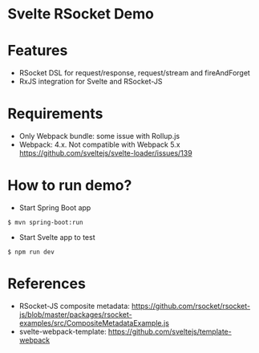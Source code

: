 Svelte RSocket Demo
===================

# Features

* RSocket DSL for request/response, request/stream and fireAndForget
* RxJS integration for Svelte and RSocket-JS

# Requirements

* Only Webpack bundle: some issue with Rollup.js
* Webpack: 4.x. Not compatible with Webpack 5.x https://github.com/sveltejs/svelte-loader/issues/139

# How to run demo?

* Start Spring Boot app

```
$ mvn spring-boot:run  
```

* Start Svelte app to test

```
$ npm run dev
```

# References

* RSocket-JS composite metadata: https://github.com/rsocket/rsocket-js/blob/master/packages/rsocket-examples/src/CompositeMetadataExample.js
* svelte-webpack-template: https://github.com/sveltejs/template-webpack
